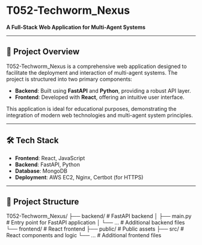 # T052-Techworm_Nexus

**A Full-Stack Web Application for Multi-Agent Systems**  

---

## 🚀 Project Overview

T052-Techworm_Nexus is a comprehensive web application designed to facilitate the deployment and interaction of multi-agent systems. The project is structured into two primary components:

- **Backend**: Built using **FastAPI** and **Python**, providing a robust API layer.
- **Frontend**: Developed with **React**, offering an intuitive user interface.

This application is ideal for educational purposes, demonstrating the integration of modern web technologies and multi-agent system principles.

---

## 🛠️ Tech Stack

- **Frontend**: React, JavaScript
- **Backend**: FastAPI, Python
- **Database**: MongoDB
- **Deployment**: AWS EC2, Nginx, Certbot (for HTTPS)

---

## 📁 Project Structure
T052-Techworm_Nexus/
├── backend/ # FastAPI backend
│ ├── main.py # Entry point for FastAPI application
│ └── ... # Additional backend files
└── frontend/ # React frontend
├── public/ # Public assets
├── src/ # React components and logic
└── ... # Additional frontend files
